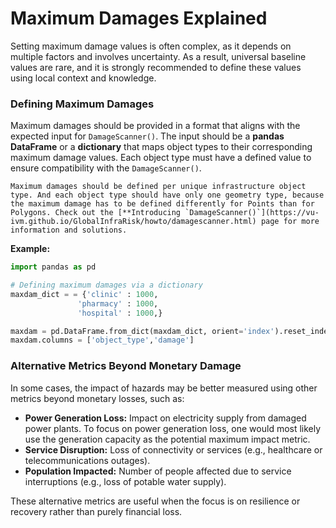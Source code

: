 # Maximum Damages Explained

Setting maximum damage values is often complex, as it depends on multiple factors and involves uncertainty. As a result, universal baseline values are rare, and it is strongly recommended to define these values using local context and knowledge.

### **Defining Maximum Damages**
Maximum damages should be provided in a format that aligns with the expected input for `DamageScanner()`. The input should be a **pandas DataFrame** or a **dictionary** that maps object types to their corresponding maximum damage values. Each object type must have a defined value to ensure compatibility with the `DamageScanner()`.

```{important}
Maximum damages should be defined per unique infrastructure object type. And each object type should have only one geometry type, because the maximum damage has to be defined differently for Points than for Polygons. Check out the [**Introducing `DamageScanner()`](https://vu-ivm.github.io/GlobalInfraRisk/howto/damagescanner.html) page for more information and solutions.
```

**Example:**
```python
import pandas as pd

# Defining maximum damages via a dictionary
maxdam_dict = = {'clinic' : 1000, 
               'pharmacy' : 1000,
               'hospital' : 1000,}

maxdam = pd.DataFrame.from_dict(maxdam_dict, orient='index').reset_index()
maxdam.columns = ['object_type','damage']
```

### **Alternative Metrics Beyond Monetary Damage**
In some cases, the impact of hazards may be better measured using other metrics beyond monetary losses, such as:
- **Power Generation Loss:** Impact on electricity supply from damaged power plants. To focus on power generation loss, one would most likely use the generation capacity as  the potential maximum impact metric.
- **Service Disruption:** Loss of connectivity or services (e.g., healthcare or telecommunications outages).
- **Population Impacted:** Number of people affected due to service interruptions (e.g., loss of potable water supply).

These alternative metrics are useful when the focus is on resilience or recovery rather than purely financial loss.

